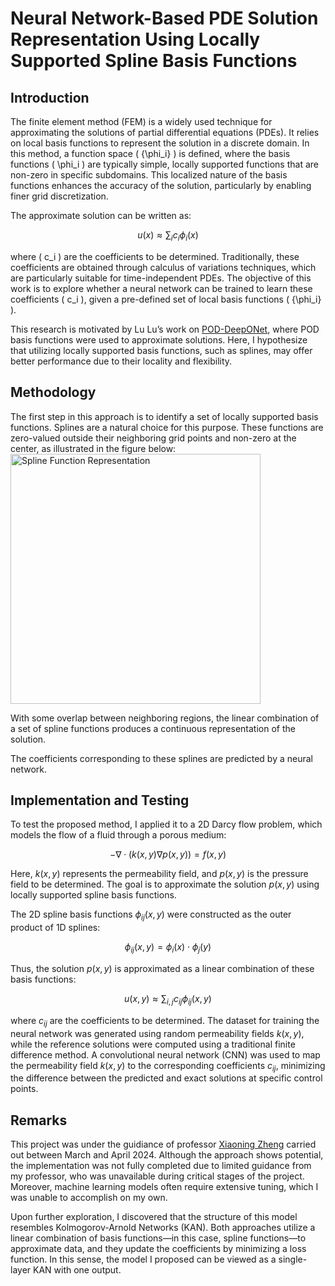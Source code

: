 # Neural Network-Based PDE Solution Representation Using Locally Supported Spline Basis Functions

## Introduction

The finite element method (FEM) is a widely used technique for approximating the solutions of partial differential equations (PDEs). It relies on local basis functions to represent the solution in a discrete domain. In this method, a function space \( \{\phi_i\} \) is defined, where the basis functions \( \phi_i \) are typically simple, locally supported functions that are non-zero in specific subdomains. This localized nature of the basis functions enhances the accuracy of the solution, particularly by enabling finer grid discretization.

The approximate solution can be written as:

$$ u(x) \approx \sum_{i} c_{i} \phi_{i}(x) $$

where \( c_i \) are the coefficients to be determined. Traditionally, these coefficients are obtained through calculus of variations techniques, which are particularly suitable for time-independent PDEs. The objective of this work is to explore whether a neural network can be trained to learn these coefficients \( c_i \), given a pre-defined set of local basis functions \( \{\phi_i\} \).

This research is motivated by Lu Lu’s work on [POD-DeepONet](https://www.sciencedirect.com/science/article/pii/S0045782522001207), where POD basis functions were used to approximate solutions. Here, I hypothesize that utilizing locally supported basis functions, such as splines, may offer better performance due to their locality and flexibility.

## Methodology

The first step in this approach is to identify a set of locally supported basis functions. Splines are a natural choice for this purpose. These functions are zero-valued outside their neighboring grid points and non-zero at the center, as illustrated in the figure below:
<img src="https://github.com/user-attachments/assets/0672f421-a2b8-40d1-a47d-b1e04feb0c70" alt="Spline Function Representation" width="400" />

With some overlap between neighboring regions, the linear combination of a set of spline functions produces a continuous representation of the solution.

The coefficients corresponding to these splines are predicted by a neural network.
## Implementation and Testing

To test the proposed method, I applied it to a 2D Darcy flow problem, which models the flow of a fluid through a porous medium:

$$
-\nabla \cdot \left( k(x, y) \nabla p(x, y) \right) = f(x, y)
$$

Here,  $k(x, y)$ represents the permeability field, and $p(x, y)$ is the pressure field to be determined. The goal is to approximate the solution $p(x, y)$ using locally supported spline basis functions.

The 2D spline basis functions $\phi_{ij}(x, y)$ were constructed as the outer product of 1D splines:

$$ \phi_{ij}(x, y) = \phi_i(x) \cdot \phi_j(y) $$

Thus, the solution $p(x, y)$ is approximated as a linear combination of these basis functions:

$$ u(x, y) \approx \sum_{i,j} c_{ij} \phi_{ij}(x, y) $$

where $c_{ij}$ are the coefficients to be determined. The dataset for training the neural network was generated using random permeability fields $k(x, y)$, while the reference solutions were computed using a traditional finite difference method. A convolutional neural network (CNN) was used to map the permeability field $k(x, y)$ to the corresponding coefficients $c_{ij}$, minimizing the difference between the predicted and exact solutions at specific control points.

## Remarks

This project was under the guidiance of professor [Xiaoning Zheng](https://scholar.google.com/citations?user=rXW31d8AAAAJ&hl=en-US) carried out between March and April 2024. Although the approach shows potential, the implementation was not fully completed due to limited guidance from my professor, who was unavailable during critical stages of the project. Moreover, machine learning models often require extensive tuning, which I was unable to accomplish on my own. 

Upon further exploration, I discovered that the structure of this model resembles Kolmogorov-Arnold Networks (KAN). Both approaches utilize a linear combination of basis functions—in this case, spline functions—to approximate data, and they update the coefficients by minimizing a loss function. In this sense, the model I proposed can be viewed as a single-layer KAN with one output.
